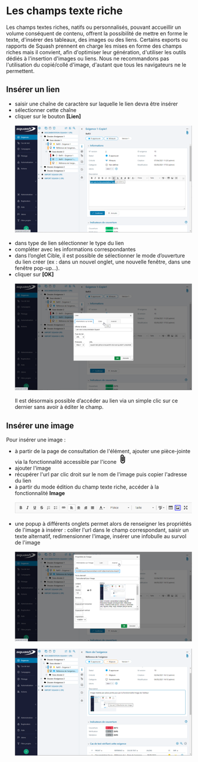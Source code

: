 
# Les champs texte riche

Les champs textes riches, natifs ou personnalisés, pouvant accueillir un volume conséquent de contenu, offrent la possibilité de mettre en forme le texte, d'insérer des tableaux, des images ou des liens.
Certains exports ou rapports de Squash prennent en charge les mises en forme des champs riches mais il convient, afin d'optimiser leur génération, d'utiliser les outils dédiés à l'insertion d'images ou liens. Nous ne recommandons pas l'utilisation du copié/collé d'image, d'autant que tous les navigateurs ne le permettent.

## Insérer un lien

 - saisir une chaîne de caractère sur laquelle le lien devra être insérer
 - sélectionner cette chaîne
 - cliquer sur le bouton  **[Lien]**
<br/><br/>
![Fonction lien](resources/champtr-fonction-lien-fr.png)
<br/><br/>
 - dans type de lien sélectionner le type du lien
 - compléter avec les informations correspondantes
 - dans l’onglet Cible, il est possible de sélectionner le mode d’ouverture du lien créer (ex : dans un nouvel onglet, une nouvelle fenêtre, dans une fenêtre pop-up…). 
 - cliquer sur **[OK]**
<br/><br/>
![Lien](resources/champtr-lien-fr.png)
<br/><br/>
Il est désormais possible d’accéder au lien via un simple clic sur ce dernier sans avoir à éditer le champ.

## Insérer une image

Pour insérer une image : 

 - à partir de la page de consultation de l'élément, ajouter une pièce-jointe via la fonctionnalité accessible par l'icone ![Icone PJ](resources/attachments.png)
 - ajouter l'image
 - récupérer l'url par clic droit sur le nom de l'image puis copier l'adresse du lien
 - à partir du mode édition du champ texte riche, accéder à la fonctionnalité **Image**
<br/><br/>
![Fonction image](resources/champtr-fonct-image-fr.png)
<br/><br/>
 - une popup à différents onglets permet alors de renseigner les propriétés de l'image à insérer : coller l'url dans le champ correspondant, saisir un texte alternatif, redimensionner l'image, insérer une infobulle au survol de l'image
<br/><br/>
![Propriété de l'image à insérer](resources/champtr-propriete-image-fr.png)
<br/><br/>
![Rendu image insérée](resources/champtr-image-inseree-fr.png)


<!--stackedit_data:
eyJoaXN0b3J5IjpbLTE2MjE1MzQ2NzJdfQ==
-->
